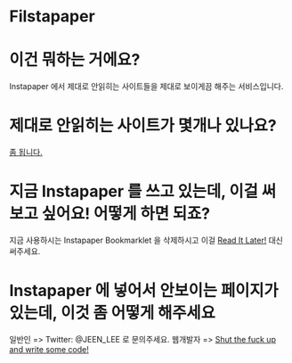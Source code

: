 Filstapaper
==========

이건 뭐하는 거에요?
===================
Instapaper 에서 제대로 안읽히는 사이트들을 제대로 보이게끔 해주는 서비스입니다.

제대로 안읽히는 사이트가 몇개나 있나요?
=======================================
[좀 됩니다.][plugins]

지금 Instapaper 를 쓰고 있는데, 이걸 써보고 싶어요! 어떻게 하면 되죠?
==========================================================================
지금 사용하시는 Instapaper Bookmarklet 을 삭제하시고 이걸 [Read It Later!][bookmarklet] 대신 써주세요.

Instapaper 에 넣어서 안보이는 페이지가 있는데, 이것 좀 어떻게 해주세요
======================================================================
일반인 => Twitter: @JEEN_LEE 로 문의주세요.
웹개발자 => [Shut the fuck up and write some code!][stfuawsc]

[plugins]:http://github.com/JEEN/Filstapaper/tree/master/plugins/]
[bookmarklet]:javascript:function%20iprl5(){var%20d=document,z=d.createElement('scr'+'ipt'),b=d.body;try{if(!b)throw(0);d.title='(Saving...)%20'+d.title;z.setAttribute('src','http://github.com/JEEN/Filstapaper/raw/master/etc/bookmarklet.js?u='+encodeURIComponent(d.location.href)+'&t='+(new%20Date().getTime()));b.appendChild(z);}catch(e){alert('Please%20wait%20until%20the%20page%20has%20loaded.');}}iprl5();void(0)
[stfuawsc]:http://stfuawsc.com/

